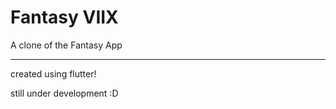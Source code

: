 
# Fantasy VIIX

A clone of the Fantasy App

---

created using flutter!

still under development :D
